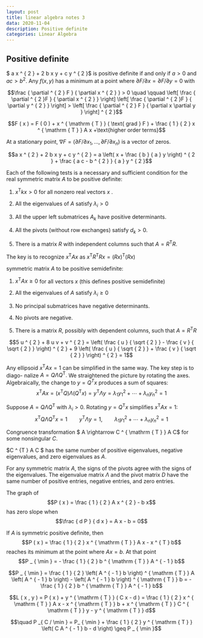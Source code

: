```yaml
---
layout: post
title: linear algebra notes 3
data: 2020-11-04
description: Positive definite
categories: Linear Algebra 
---
```


## Positive definite

$ a x ^ { 2 } + 2 b x y + c y ^ { 2 }$ is positive definite if and only
if $a > 0$ and $a c > b ^ { 2 } .$ Any $f ( x , y )$ has a minimum at a
point where $\partial F / \partial x = \partial F / \partial y = 0$ with

$$\frac { \partial ^ { 2 } F } { \partial x ^ { 2 } } > 0 \quad \qquad \left[ \frac { \partial ^ { 2 }F  } { \partial x ^ { 2 } } \right] \left[ \frac { \partial  ^ { 2 }F } { \partial y ^ { 2 } } \right] > \left[ \frac { \partial ^ { 2 } F } { \partial x \partial y } \right] ^ { 2 }$$

$$F ( x ) = F ( 0 ) + x ^ { \mathrm { T } } ( \text{ grad } F ) + \frac { 1 } { 2 } x ^ { \mathrm { T } } A x +\text{higher order terms}$$

At a stationary point,
$\nabla F = \left( \partial F / \partial x _{ 1 } , \ldots , \partial F / \partial x_ { n } \right)$
is a vector of zeros.

$$a x ^ { 2 } + 2 b x y + c y ^ { 2 } = a \left( x + \frac { b } { a } y \right) ^ { 2 } + \frac { a c - b ^ { 2 } } { a } y ^ { 2 }$$

Each of the following tests is a necessary and sufficient condition for
the real symmetric matrix $A$ to be positive definite:

1. $x ^ { \mathrm { T } } k x > 0$ for all nonzero real vectors $x$ .

2. All the eigenvalues of $A$ satisfy $\lambda _ { i } > 0$

3. All the upper left submatrices $A _ { k }$ have positive
    determinants.

4. All the pivots (without row exchanges) satisfy $d _ { k } > 0 .$

5. There is a matrix $R$ with independent columns such that
    $A = R ^ { \mathrm { T } } R .$

The key is to recognize $x ^ { \mathrm { T } } A x$ as
$x ^ { \mathrm { T } } R ^ { \mathrm { T } } R x = ( R x ) ^ { \mathrm { T } } ( R x )$

symmetric matrix $A$ to be positive semidefinite:

1. $x ^ { \mathrm { T } } A x \geq 0$ for all vectors $x$ (this defines
    positive semidefinite)

2. All the eigenvalues of $A$ satisfy $\lambda _ { i } \geq 0$

3. No principal submatrices have negative determinants.

4. No pivots are negative.

5. There is a matrix $R ,$ possibly with dependent columns, such that
    $A = R ^ { \mathrm { T } } R$

$$5 u ^ { 2 } + 8 u v + v ^ { 2 } = \left( \frac { u } { \sqrt { 2 } } - \frac { v } { \sqrt { 2 } } \right) ^ { 2 } + 9 \left( \frac { u } { \sqrt { 2 } } + \frac { v } { \sqrt { 2 } } \right) ^ { 2 } = 1$$

Any ellipsoid $x ^ { \mathrm { T } } A x = 1$ can be simplified in the
same way. The key step is to diago- nalize
$A = Q \Lambda Q ^ { \mathrm { T } } .$ We straightened the picture by
rotating the axes. Algebraically, the change to $y = Q ^ {T} x$ produces
a sum of squares:
$$x ^ { \mathrm { T } } A x = \left( x ^ { \mathrm { T } } Q \right) \Lambda \left( Q ^ { \mathrm { T } } x \right) = y ^ { \mathrm { T } } \Lambda y = \lambda _{ 1 } y_ { 1 } ^ { 2 } + \cdots + \lambda _{ n } y_ { n } ^ { 2 } = 1$$

Suppose $A = Q \Lambda Q ^ { \mathrm { T } }$ with
$\lambda _{ i } > 0 .$ Rotating $y = Q ^ { \mathrm { T } } x$
simplifies $x ^ { \mathrm { T } } A x = 1 :$
$$x ^ { \mathrm { T } } Q \Lambda Q ^ { \mathrm { T } } x = 1  \qquad y ^ { \mathrm { T } } \Lambda y = 1 ,\qquad \lambda_ { 1 } y _{ 1 } ^ { 2 } + \cdots + \lambda_ { n } y _ { n } ^ { 2 } = 1$$

Congruence transformation $ A \rightarrow C ^ { \mathrm { T } } A C$ for
some nonsingular $C .$

$C ^ {T } A C $ has the same number of positive eigenvalues, negative
eigenvalues, and zero eigenvalues as $A .$

For any symmetric matrix $A ,$ the signs of the pivots agree with the
signs of the eigenvalues. The eigenvalue matrix $\Lambda$ and the pivot
matrix $D$ have the same number of positive entries, negative entries,
and zero entries.

The graph of $$P ( x ) = \frac { 1 } { 2 } A x ^ { 2 } - b x$$ has zero
slope when $$\frac { d P } { d x } = A x - b = 0$$

If $A$ is symmetric positive definite, then
$$P ( x ) = \frac { 1 } { 2 } x ^ { \mathrm { T } } A x - x ^ { T } b$$
reaches its minimum at the point where $A x = b .$ At that point
$$P _ { \min } = - \frac { 1 } { 2 } b ^ { \mathrm { T } } A ^ { - 1 } b$$

$$P _ { \min } = \frac { 1 } { 2 } \left( A ^ { - 1 } b \right) ^ { \mathrm { T } } A \left( A ^ { - 1 } b \right) - \left( A ^ { - 1 } b \right) ^ { \mathrm { T } } b = - \frac { 1 } { 2 } b ^ { \mathrm { T } } A ^ { - 1 } b$$

$$L ( x , y ) = P ( x ) + y ^ { \mathrm { T } } ( C x - d ) = \frac { 1 } { 2 } x ^ { \mathrm { T } } A x - x ^ { \mathrm { T } } b + x ^ { \mathrm { T } } C ^ { \mathrm { T } } y - y ^ { \mathrm { T } } d$$

$$\quad P _{ C / \min } = P_ { \min } + \frac { 1 } { 2 } y ^ { \mathrm { T } } \left( C A ^ { - 1 } b - d \right) \geq P _ { \min }$$

